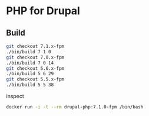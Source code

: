 # PHP for Drupal

## Build

```bash
git checkout 7.1.x-fpm
./bin/build 7 1 0
git checkout 7.0.x-fpm
./bin/build 7 0 14
git checkout 5.6.x-fpm
./bin/build 5 6 29
git checkout 5.5.x-fpm
./bin/build 5 5 38
```

inspect

```bash
docker run -i -t --rm drupal-php:7.1.0-fpm /bin/bash
```
